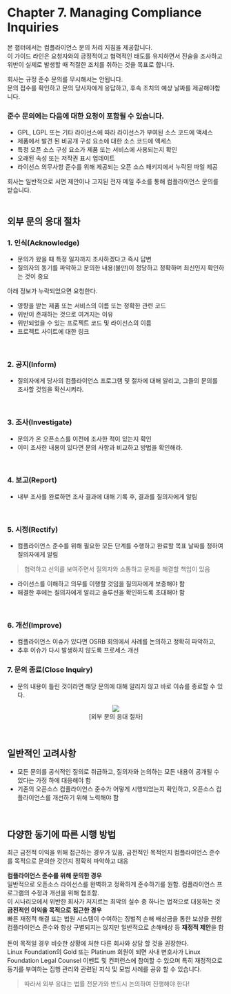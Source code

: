 # Chapter 7. Managing Compliance Inquiries
본 챕터에서는 컴플라이언스 문의 처리 지침을 제공합니다.<br>
이 가이드 라인은 요청자와의 긍정적이고 협력적인 태도를 유지하면서 진술을 조사하고 위반이 실제로 발생할 때 적절한 조치를 취하는 것을 목표로 합니다.

회사는 규정 준수 문의를 무시해서는 안됩니다.<br>
문의 접수를 확인하고 문의 당사자에게 응답하고, 후속 조치의 예상 날짜를 제공해야합니다.

### 준수 문의에는 다음에 대한 요청이 포함될 수 있습니다. 
- GPL, LGPL 또는 기타 라이선스에 따라 라이선스가 부여된 소스 코드에 액세스
- 제품에서 발견 된 비공개 구성 요소에 대한 소스 코드에 액세스 
- 특정 오픈 소스 구성 요소가 제품 또는 서비스에 사용되는지 확인
- 오래된 속성 또는 저작권 표시 업데이트
- 라이선스 의무사항 준수를 위해 제공되는 오픈 소스 패키지에서 누락된 파일 제공 

회사는 일반적으로 서면 제안이나 고지된 전자 메일 주소를 통해 컴플라이언스 문의를 받습니다.
<br>
<br>

## 외부 문의 응대 절차
### 1. 인식(Acknowledge)
- 문의가 왔을 때 특정 일자까지 조사하겠다고 즉시 답변
- 질의자의 동기를 파악하고 문의한 내용(불만)이 정당하고 정확하며 최신인지 확인하는 것이 중요

아래 정보가 누락되었으면 요청한다.
- 영향을 받는 제품 또는 서비스의 이름 또는 정확한 관련 코드
- 위반이 존재하는 것으로 여겨지는 이유
- 위반되었을 수 있는 프로젝트 코드 및 라이선스의 이름
- 프로젝트 사이트에 대한 링크

<br>

### 2. 공지(Inform)
- 질의자에게 당사의 컴플라이언스 프로그램 및 절차에 대해 알리고, 그들의 문의를 조사할 것임을 확신시켜라.
<br>

### 3. 조사(Investigate)
- 문의가 온 오픈소스를 이전에 조사한 적이 있는지 확인
- 이미 조사한 내용이 있다면 문의 사항과 비교하고 방법을 확인해라.
<br>

### 4. 보고(Report)
- 내부 조사를 완료하면 조사 결과에 대해 기록 후, 결과를 질의자에게 알림
<br>

### 5. 시정(Rectify)
-	컴플라이언스 준수를 위해 필요한 모든 단계를 수행하고 완료할 목표 날짜를 정하여 질의자에게 알림
 > 협력하고 선의를 보여주면서 질의자와 소통하고 문제를 해결할 책임이 있음
-	라이선스를 이해하고 의무를 이행할 것임을 질의자에게 보증해야 함
- 해결한 후에는 질의자에게 알리고 솔루션을 확인하도록 초대해야 함
<br>

### 6. 개선(Improve)
- 컴플라이언스 이슈가 있다면 OSRB 회의에서 사례를 논의하고 정확히 파악하고,
- 추후 이슈가 다시 발생하지 않도록 프로세스 개선

### 7. 문의 종료(Close Inquiry)
- 문의 내용이 틀린 것이라면 해당 문의에 대해 알리지 않고 바로 이슈를 종료할 수 있다.


<p align="center">
<img src="/image/chapter7/inquiries.png"> <br> [외부 문의 응대 절차] </p>
<br>

## 일반적인 고려사항
- 모든 문의를 공식적인 질의로 취급하고, 질의자와 논의하는 모든 내용이 공개될 수 있다는 가정 하에 대응해야 함
-	기존의 오픈소스 컴플라이언스 준수가 어떻게 시행되었는지 확인하고, 오픈소스 컴플라이언스를 개선하기 위해 노력해야 함
<br>

## 다양한 동기에 따른 시행 방법
최근 금전적 이익을 위해 접근하는 경우가 있음, 금전적인 목적인지 컴플라이언스 준수를 목적으로 문의한 것인지 정확히 파악하고 대응

**컴플라이언스 준수를 위해 문의한 경우** <br>
일반적으로 오픈소스 라이선스를 완벽하고 정확하게 준수하기를 원함. 컴플라이언스 프로그램의 수정과 개선을 위해 협조함.<br>
이 시나리오에서 위반한 회사가 저지르는 최악의 실수 중 하나는 법적으로 대응하는 것<br>
**금전적인 이익을 목적으로 접근한 경우** <br> 
빠른 재정적 해결 또는 법원 시스템이 수여하는 징벌적 손해 배상금을 통한 보상을 원함<br>
컴플라이언스 준수와 항상 구별되지는 않지만 일반적으로 손해배상 등 **재정적 제안**을 함
<br><br>
돈이 목적일 경우 비슷한 상황에 처한 다른 회사와 상담 할 것을 권장한다.<br>
Linux Foundation의 Gold 또는 Platinum 회원이 되면 사내 변호사가 Linux Foundation Legal Counsel 이벤트 및 컨퍼런스에 참여할 수 있으며 특히 재정적으로 동기를 부여하는 집행 관리와 관련된 지식 및 모범 사례를 공유 할 수 있습니다. 
> 따라서 외부 응대는 법률 전문가와 반드시 논의하여 진행해야 한다!
